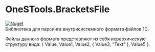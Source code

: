 # OneSTools.BracketsFile
[![Nuget](https://img.shields.io/nuget/v/OneSTools.BracketsFile)](https://www.nuget.org/packages/OneSTools.BracketsFile)<br>
Библиотека для парсинга внутрисистемного формата файлов 1С.

Файлы данного формата представляют из себя иерархическую структуру вида:
{
  Value,
  Value1,
  Value2,
  {
    Value3,
    "Text"
  },
  Value5
}.

